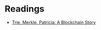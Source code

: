 # Readings

- [Trie, Merkle, Patricia: A Blockchain Story](http://kronosapiens.github.io/blog/2018/07/04/patricia-trees.html)
